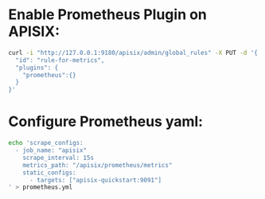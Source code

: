 # Enable Prometheus Plugin on APISIX:
```sh
curl -i "http://127.0.0.1:9180/apisix/admin/global_rules" -X PUT -d '{
  "id": "rule-for-metrics",
  "plugins": {
    "prometheus":{}
  }
}'
```

# Configure Prometheus yaml:

```sh
echo 'scrape_configs:
  - job_name: "apisix"
    scrape_interval: 15s
    metrics_path: "/apisix/prometheus/metrics"
    static_configs:
      - targets: ["apisix-quickstart:9091"]
' > prometheus.yml

```